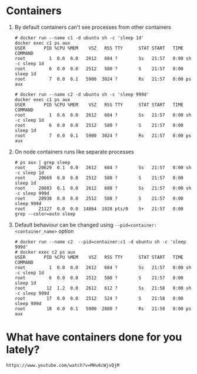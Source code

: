 # Containers

1. By default containers can't see processes from other containers

    ```
    # docker run --name c1 -d ubuntu sh -c 'sleep 1d'
    docker exec c1 ps aux
    USER       PID %CPU %MEM    VSZ   RSS TTY      STAT START   TIME COMMAND
    root         1  0.6  0.0   2612   604 ?        Ss   21:57   0:00 sh -c sleep 1d
    root         6  0.0  0.0   2512   580 ?        S    21:57   0:00 sleep 1d
    root         7  0.0  0.1   5900  3024 ?        Rs   21:57   0:00 ps aux

    # docker run --name c2 -d ubuntu sh -c 'sleep 999d'
    docker exec c1 ps aux
    USER       PID %CPU %MEM    VSZ   RSS TTY      STAT START   TIME COMMAND
    root         1  0.6  0.0   2612   604 ?        Ss   21:57   0:00 sh -c sleep 1d
    root         6  0.0  0.0   2512   580 ?        S    21:57   0:00 sleep 1d
    root         7  0.0  0.1   5900  3024 ?        Rs   21:57   0:00 ps aux
    ```

1. On node containers runs like separate processes

    ```
    # ps aux | grep sleep
    root     20629  0.1  0.0   2612   604 ?        Ss   21:57   0:00 sh -c sleep 1d
    root     20669  0.0  0.0   2512   580 ?        S    21:57   0:00 sleep 1d
    root     20883  0.1  0.0   2612   608 ?        Ss   21:57   0:00 sh -c sleep 999d
    root     20938  0.0  0.0   2512   588 ?        S    21:57   0:00 sleep 999d
    root     21127  0.0  0.0  14864  1028 pts/0    S+   21:57   0:00 grep --color=auto sleep
    ```

1. Default behaviour can be changed using `--pid=container:<container_name>` option
  
    ```
    # docker run --name c2  --pid=container:c1 -d ubuntu sh -c 'sleep 999d'
    # docker exec c2 ps aux
    USER       PID %CPU %MEM    VSZ   RSS TTY      STAT START   TIME COMMAND
    root         1  0.0  0.0   2612   604 ?        Ss   21:57   0:00 sh -c sleep 1d
    root         6  0.0  0.0   2512   580 ?        S    21:57   0:00 sleep 1d
    root        12  1.2  0.0   2612   612 ?        Ss   21:58   0:00 sh -c sleep 999d
    root        17  0.0  0.0   2512   524 ?        S    21:58   0:00 sleep 999d
    root        18  0.0  0.1   5900  2880 ?        Rs   21:58   0:00 ps aux
    ```


# What have containers done for you lately? 
    
    https://www.youtube.com/watch?v=MHv6cWjvQjM
